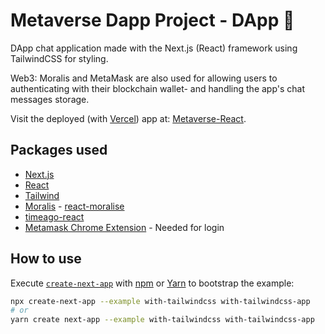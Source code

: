 # Metaverse Dapp Project - DApp 🚀

DApp chat application made with the Next.js (React) framework using TailwindCSS for styling. 

Web3: Moralis and MetaMask are also used for allowing users to authenticating with their blockchain wallet- and handling the app's chat messages storage. 

Visit the deployed (with [Vercel](https://vercel.com)) app at: [Metaverse-React](https://metaverse-react.vercel.app/).


## Packages used

- [Next.js](https://nextjs.org/)
- [React](https://reactjs.org/)
- [Tailwind](https://tailwindcss.com/)
- [Moralis](https://moralis.io/) - [react-moralise](https://docs.moralis.io/moralis-server/tools/react-moralis)
- [timeago-react](https://www.npmjs.com/package/timeago-react)
- [Metamask Chrome Extension](https://chrome.google.com/webstore/detail/metamask/nkbihfbeogaeaoehlefnkodbefgpgknn?hl=en) - Needed for login


## How to use

Execute [`create-next-app`](https://github.com/vercel/next.js/tree/canary/packages/create-next-app) with [npm](https://docs.npmjs.com/cli/init) or [Yarn](https://yarnpkg.com/lang/en/docs/cli/create/) to bootstrap the example:

```bash
npx create-next-app --example with-tailwindcss with-tailwindcss-app
# or
yarn create next-app --example with-tailwindcss with-tailwindcss-app
```

